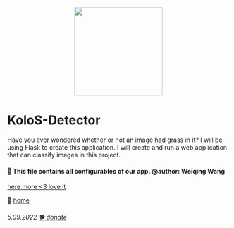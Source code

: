 <div id="header" align="center">
  <img src="https://a1ex-13.github.io/kolos/de.png" width="200"/>
</div>

# KoloS-Detector

Have you ever wondered whether or not an image had grass in it?
I will be using Flask to create this application.
I will create and run a web application that can classify images in this project.

#### 🔗 This file contains all configurables of our app. @author: Weiqing Wang 

[here more <3 love it](https://github.com/ibm-developer-skills-network/ynycq-Hotdog-Not-Hotdog-Guided-Project-Sample)

🚪 [home](https://a1ex-13.github.io)

######  5.09.2022   [🐕 donate](https://a1ex-13.github.io/me/DOGE.jpg)
